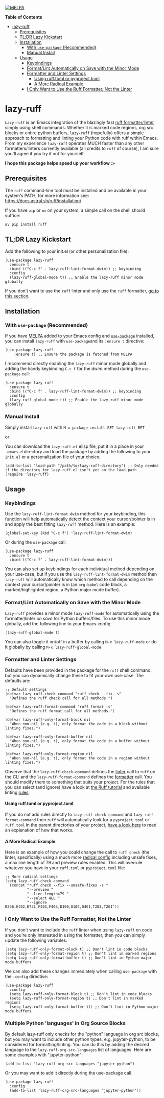 [![MELPA](https://melpa.org/packages/lazy-ruff-badge.svg)](https://melpa.org/#/lazy-ruff)
<!-- TOC was generated using markdown-toc package for Emacs -->
<!-- markdown-toc start - Don't edit this section. Run M-x markdown-toc-refresh-toc -->
**Table of Contents**

- [lazy-ruff](#lazy-ruff)
    - [Prerequisites](#prerequisites)
    - [TL;DR Lazy Kickstart](#tldr-lazy-kickstart)
    - [Installation](#installation)
        - [With `use-package` (Recommended)](#with-use-package-recommended)
        - [Manual Install](#manual-install)
    - [Usage](#usage)
        - [Keybindings](#keybindings)
        - [Format/Lint Automatically on Save with the Minor Mode](#formatlint-automatically-on-save-with-the-minor-mode)
        - [Formatter and Linter Settings](#formatter-and-linter-settings)
            - [Using ruff.toml or pyproject.toml](#using-rufftoml-or-pyprojecttoml)
            - [A More Radical Example](#a-more-radical-example)
        - [I Only Want to Use the Ruff Formatter, Not the Linter](#i-only-want-to-use-the-ruff-formatter-not-the-linter)

<!-- markdown-toc end -->

# lazy-ruff

`Lazy-ruff` is an Emacs integration of the blazingly fast [ruff
formatter/linter](https://docs.astral.sh/ruff) simply using shell
commands. Whether it is marked code regions, org src blocks or entire python
buffers, `lazy-ruff` (hopefully) offers a simple approach to formatting and
linting your Python code with ruff within Emacs. From my experience `lazy-ruff`
operates MUCH faster than any other formatters/linters currently available (all
credits to `ruff` of course), I am sure you'll agree if you try it out for
yourself.

**I hope this package helps speed up your workflow :>**

## Prerequisites
The `ruff` command-line tool must be installed and be available in your
system's PATH, for more information see:
https://docs.astral.sh/ruff/installation/

If you have `pip` or `uv` on your system, a simple call on the shell should
suffice:

``` shell
uv pip install ruff
```

## TL;DR Lazy Kickstart

Add the following to your init.el (or other personalization file):

``` emacs-lisp
(use-package lazy-ruff
  :ensure t
  :bind (("C-c f" . lazy-ruff-lint-format-dwim)) ;; keybinding
  :config
  (lazy-ruff-global-mode t)) ;; Enable the lazy-ruff minor mode globally
```

If you don't want to use the `ruff` linter and only use the `ruff`
formatter, [go to this
section](#i-only-want-to-use-the-ruff-formatter-not-the-linter).

## Installation
### With `use-package` (Recommended)

If you have [MELPA](https://melpa.org/#/) added to your Emacs config and
[`use-package`](https://github.com/jwiegley/use-package) installed, you can
install `lazy-ruff` with `use-package`and its `:ensure t` directive:

``` emacs-lisp
(use-package lazy-ruff
    :ensure t) ;; Ensure the package is fetched from MELPA
```

I recommend directly enabling the `lazy-ruff` minor mode globally and adding
the handy keybinding `C-c f` for the *dwim* method during the `use-package`
call:

``` emacs-lisp
(use-package lazy-ruff
  :ensure t
  :bind (("C-c f" . lazy-ruff-lint-format-dwim)) ;; keybinding
  :config
  (lazy-ruff-global-mode t)) ;; Enable the lazy-ruff minor mode globally
```

### Manual Install
Simply install `lazy-ruff` with `M-x package-install RET lazy-ruff RET`

or

You can download the `lazy-ruff.el` elisp file, put it in a place in your
`.emacs.d` directory and load the package by adding the following to your
`init.el` or a personalization file of your choice.
``` emacs-lisp
(add-to-list 'load-path "/path/to/lazy-ruff-directory") ;; Only needed if the directory for lazy-ruff.el isn't yet on the load-path
(require 'lazy-ruff)
```

## Usage
### Keybindings

Use the `lazy-ruff-lint-format-dwim` method for your keybinding, this function
will help automatically detect the context your cursor/pointer is in and apply
the best fitting `lazy-ruff` method. Here is an example:

``` emacs-lisp
(global-set-key (kbd "C-c f") 'lazy-ruff-lint-format-dwim)
```

Or during the `use-package` call:
``` emacs-lisp
(use-package lazy-ruff
  :ensure t
  :bind (("C-c f" . lazy-ruff-lint-format-dwim)))
```

You can also set up keybindings for each individual method depending on your
use-case, but if you use the `lazy-ruff-lint-format-dwim` method then
`lazy-ruff` will automatically know which method to call depending on the
context your cursor/pointer is in (an `org-babel` code block, a
marked/highlighted region, a Python major mode buffer).

### Format/Lint Automatically on Save with the Minor Mode
`Lazy-ruff` provides a minor mode `lazy-ruff-mode` for automatically using the
formatter/linter *on save* for Python buffers/files. To use this minor mode
globally, add the following line to your Emacs config:

``` emacs-lisp
(lazy-ruff-global-mode t)
```

You can also toggle it on/off in a buffer by calling `M-x lazy-ruff-mode` or do
it globally by calling `M-x lazy-ruff-global-mode`

### Formatter and Linter Settings
Defaults have been provided in the package for the `ruff` shell command, but
you can dynamically change these to fit your own use-case. The defaults are:

``` emacs-lisp
;; Default settings
(defvar lazy-ruff-check-command "ruff check --fix -s"
  "Defines the ruff check call for all methods.")
  
(defvar lazy-ruff-format-command "ruff format -s"
  "Defines the ruff format call for all methods.")

(defvar lazy-ruff-only-format-block nil
  "When non-nil (e.g. t), only format the code in a block without linting fixes.")

(defvar lazy-ruff-only-format-buffer nil
  "When non-nil (e.g. t), only format the code in a buffer without linting fixes.")

(defvar lazy-ruff-only-format-region nil
  "When non-nil (e.g. t), only format the code in a region without linting fixes.")
```

Observe that the `lazy-ruff-check-command` defines the <ins>linter</ins> call
to `ruff` on the CLI and the `lazy-ruff-format-command` defines the
<ins>formatter</ins> call. You should modify them to something that suits your
project. For the rules that you can select (and ignore) have a look at [the
Ruff tutorial](https://docs.astral.sh/ruff/tutorial/) and available linting
[rules](https://docs.astral.sh/ruff/rules/).

#### Using ruff.toml or pyproject.toml
If you do not add rules directly to `lazy-ruff-check-command` and
`lazy-ruff-format-command` then `ruff` will automatically look for a
`pyproject.toml` or `ruff.toml` in the parent directories of your project,
[have a look
here](https://docs.astral.sh/ruff/configuration/#config-file-discovery) to read
an explanation of how that works.

#### A More Radical Example
Here is an example of how you could change the call to `ruff check` (the
linter, specifically) using a much more [radical
config](https://docs.astral.sh/ruff/configuration/#full-command-line-interface)
including unsafe fixes, a max line length of 79 and preview rules enabled. This
will overrule whatever you have in your `ruff.toml` or `pyproject.toml` file:

``` emacs-lisp
;; More radical settings
(setq lazy-ruff-check-command
  (concat "ruff check --fix --unsafe-fixes -s "
          "--preview "
          "--line-length=79 "
          "--select ALL "
          "--ignore E266,E402,E731,F403,F405,D100,D104,D401,T203,T201"))
```

### I Only Want to Use the Ruff Formatter, Not the Linter

If you don't want to include the `ruff` linter when using `lazy-ruff` on
code and you're only interested in using the formatter, then you can simply
update the following variables:

``` emacs-lisp
(setq lazy-ruff-only-format-block t) ;; Don't lint in code blocks
(setq lazy-ruff-only-format-region t) ;; Don't lint in marked regions
(setq lazy-ruff-only-format-buffer t) ;; Don't lint in Python major mode buffers
```

We can also add these changes immediately when calling `use-package` with the
`:config` directive:

``` emacs-lisp
(use-package lazy-ruff
  :config
  (setq lazy-ruff-only-format-block t) ;; Don't lint in code blocks
  (setq lazy-ruff-only-format-region t) ;; Don't lint in marked regions
  (setq lazy-ruff-only-format-buffer t)) ;; Don't lint in Python major mode buffers
```

### Multiple Python 'languages' in Org Source Blocks

By default lazy-ruff only checks for the "python" language in org src blocks,
but you may want to include other python types, e.g. jupyter-python, to be
considered for formatting/linting. You can do this by adding the desired
language to the `lazy-ruff-org-src-languages` list of languages. Here are some
examples with "jupyter-python":
``` emacs-lisp
(add-to-list 'lazy-ruff-org-src-languages "jupyter-python")
```
Or you may want to add it directly during the use-package call.
``` emacs-lisp
(use-package lazy-ruff
  :config
  (add-to-list 'lazy-ruff-org-src-languages "jupyter-python"))
```
